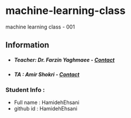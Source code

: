 # machine-learning-class

machine learning class - 001

## Information

- ##### Teacher: Dr. Farzin Yaghmaee - [Contact](mailto:f_yaghmaee@semnan.ac.ir)
- ##### TA : Amir Shokri - [Contact](mailto:amirshokri@semnan.ac.ir)

### Student Info :

- Full name : HamidehEhsani
- github id : HamidehEhsani
